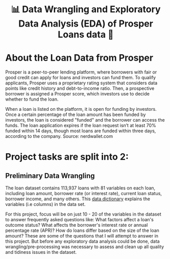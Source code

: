# <p align="center" style="margin-top 0px;"> 📊 Data Wrangling and Exploratory Data Analysis (EDA) of Prosper Loans data 💸  <p align="center" style="margin-bottom: 0px !important;">

# About the Loan Data from Prosper
Prosper is a peer-to-peer lending platform, where borrowers with fair or good credit can apply for loans and investors can fund them. To qualify applicants, Prosper uses a proprietary rating system that considers data points like credit history and debt-to-income ratio. Then, a prospective borrower is assigned a Prosper score, which investors use to decide whether to fund the loan.

When a loan is listed on the platform, it is open for funding by investors. Once a certain percentage of the loan amount has been funded by investors, the loan is considered "funded" and the borrower can access the funds. The loan application expires if the loan request isn’t at least 70% funded within 14 days, though most loans are funded within three days, according to the company. Source: nerdwallet.com

# Project tasks are split into 2:

## Preliminary Data Wrangling
The loan dataset contains 113,937 loans with 81 variables on each loan, including loan amount, borrower rate (or interest rate), current loan status, borrower income, and many others. This [data dictionary](https://docs.google.com/spreadsheets/d/1djKkeentYxKqgNFO2ZHF-KFwVunoZ83VbyLyWYz82M8/edit?usp=sharing) explains the variables (i.e columns) in the data set.

For this project, focus will be on just 10 - 20 of the variables in the dataset to answer frequently asked questions like: What factors affect a loan's outcome status? What affects the borrower's interest rate or annual percentage rate (APR)? How do loans differ based on the size of the loan amount? These are some of the questions that I will attempt to answer in this project. But before any exploratory data analysis could be done, data wrangling/pre-processing was necessary to assess and clean up all quality and tidiness issues in the dataset.
